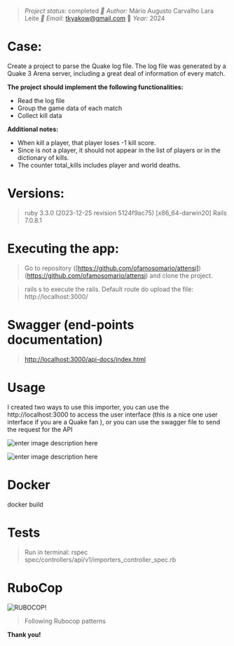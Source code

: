 > *Project status:* completed 
> *:busts_in_silhouette: Author:* Mário Augusto Carvalho Lara Leite
> *:email: Email:* tkyakow@gmail.com
> :date: *Year:* 2024

  
# Case:

Create a project to parse the Quake log file.
The log file was generated by a Quake 3 Arena server, including a great deal of information of every match.

  **The project should implement the following functionalities:**
  

 - Read the log file
 - Group the game data of each match
 - Collect kill data

**Additional notes:**
 - When <world> kill a player, that player loses -1 kill score.
 - Since <world> is not a player, it should not appear in the list of players or in the dictionary of kills.
 - The counter total_kills includes player and world deaths.

  
# Versions:

> ruby 3.3.0 (2023-12-25 revision 5124f9ac75) [x86_64-darwin20]
> Rails 7.0.8.1

  
# Executing the app:

> Go to repository ([https://github.com/ofamosomario/attensi])(https://github.com/ofamosomario/attensi) and clone the project. 

> rails s to execute the rails.
> Default route do upload the file: http://localhost:3000/

  
# Swagger (end-points documentation)

> [http://localhost:3000/api-docs/index.html](http://localhost:3000/api-docs/index.html)

# Usage
I created two ways to use this importer, you can use the http://localhost:3000 to access the user interface (this is a nice one user interface if you are a Quake fan ), or you can use the swagger file to send the request for the API

![enter image description here](https://i.ibb.co/kcXygWP/Screen-Shot-2024-05-15-at-11-26-33.png)

![enter image description here](https://i.ibb.co/YyRg4H4/Screen-Shot-2024-05-15-at-11-26-45.png)
# Docker

docker build
  
# Tests

> Run in terminal: rspec spec/controllers/api/v1/importers_controller_spec.rb
  
# RuboCop


![RUBOCOP!](https://encrypted-tbn0.gstatic.com/images?q=tbn:ANd9GcTvMSFQaCKg10EWCRxKz6sQWiTpHbiMdqjbGA&usqp=CAU)


> Following Rubocop patterns

**Thank you!**